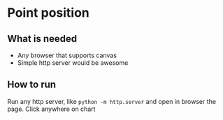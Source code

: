 # Point position

## What is needed
 - Any browser that supports canvas
 - Simple http server would be awesome

## How to run
 Run any http server, like `python -m http.server` and open in browser the
 page.
 Click anywhere on chart
